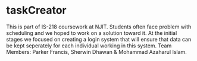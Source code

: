# taskCreator
This is part of IS-218 coursework at NJIT. Students often face problem with scheduling and we hoped to work on a solution toward it. At the initial stages we focused on creating a login system that will ensure that data can be kept seperately for each individual working in this system.
Team Members: Parker Francis, Sherwin Dhawan & Mohammad Azaharul Islam.
